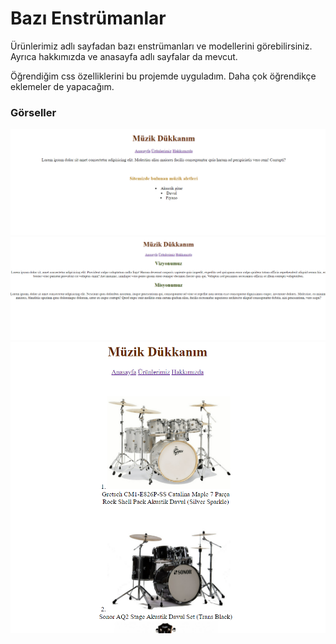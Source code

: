 # Bazı Enstrümanlar
 
Ürünlerimiz adlı sayfadan bazı enstrümanları ve modellerini görebilirsiniz.
Ayrıca hakkımızda ve anasayfa adlı sayfalar da mevcut.

Öğrendiğim css özelliklerini bu projemde uyguladım. Daha çok öğrendikçe eklemeler de yapacağım.

### Görseller

![Anasayfa](image/anasayfa.png)
![](image/hakkimizda.png)
![](image/urunler.png)

